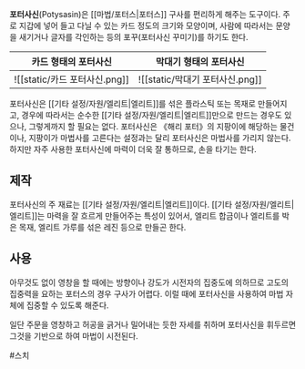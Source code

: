 **포터사신**(Potysasin)은 [[마법/포터스|포터스]] 구사를 편리하게 해주는 도구이다. 주로 지갑에 넣어 들고 다닐 수 있는 카드 정도의 크기와 모양이며, 사람에 따라서는 문양을 새기거나 글자를 각인하는 등의 포꾸(포터사신 꾸미기)를 하기도 한다.

| 카드 형태의 포터사신     |   막대기 형태의 포터사신  |
| --- | --- |
|   ![[static/카드 포터사신.png]]  |   ![[static/막대기 포터사신.png]]  |

포터사신은 [[기타 설정/자원/엘리트|엘리트]]를 섞은 플라스틱 또는 목재로 만들어지고, 경우에 따라서는 순수한 [[기타 설정/자원/엘리트|엘리트]]만으로 만드는 경우도 있으나, 그렇게까지 할 필요는 없다. 포터사신은 《해리 포터》의 지팡이에 해당하는 물건이나, 지팡이가 마법사를 고른다는 설정과는 달리 포터사신은 마법사를 가리지 않는다. 하지만 자주 사용한 포터사신에 마력이 더욱 잘 통하므로, 손을 타기는 한다.

## 제작

포터사신의 주 재료는 [[기타 설정/자원/엘리트|엘리트]]이다. [[기타 설정/자원/엘리트|엘리트]]는 마력을 잘 흐르게 만들어주는 특성이 있어서, 엘리트 합금이나 엘리트를 박은 목재, 엘리트 가루를 섞은 레진 등으로 만들곤 한다.

## 사용

아무것도 없이 영창을 할 때에는 방향이나 강도가 시전자의 집중도에 의하므로 고도의 집중력을 요하는 포터스의 경우 구사가 어렵다. 이럴 때에 포터사신을 사용하여 마법 자체에 집중할 수 있도록 해준다.

일단 주문을 영창하고 허공을 긁거나 밀어내는 듯한 자세를 취하며 포터사신을 휘두르면 그것을 기반으로 하여 마법이 시전된다.

#스치 